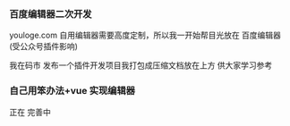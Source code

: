 ### 百度编辑器二次开发

youloge.com 自用编辑器需要高度定制，所以我一开始帮目光放在 百度编辑器(受公众号插件影响)

我在码市 发布一个插件开发项目我打包成压缩文档放在上方 供大家学习参考

### 自己用笨办法+vue 实现编辑器

正在 完善中

